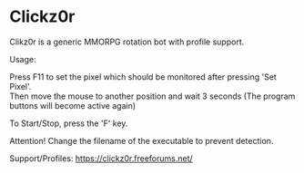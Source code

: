 # Clickz0r
Clikz0r is a generic MMORPG rotation bot with profile support.

Usage:

Press F11 to set the pixel which should be monitored after pressing 'Set Pixel'.<br>
Then move the mouse to another position and wait 3 seconds (The program buttons will become active again)

To Start/Stop, press the 'F' key.

Attention! Change the filename of the executable to prevent detection.

Support/Profiles: https://clickz0r.freeforums.net/

